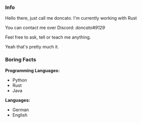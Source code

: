 ### Info
Hello there, just call me doncato.
I'm currently working with Rust

You can contact me over Discord: _doncato#9129_

Feel free to ask, tell or teach me anything.

Yeah that's pretty much it.

### Boring Facts

**Programming Languages:**
- Python
- Rust
- Java

**Languages:**
- German
- English

<!--
**doncato/doncato** is a ✨ _special_ ✨ repository because its `README.md` (this file) appears on your GitHub profile.

Here are some ideas to get you started:

- 🔭 I’m currently working on ...
- 🌱 I’m currently learning ...
- 👯 I’m looking to collaborate on ...
- 🤔 I’m looking for help with ...
- 💬 Ask me about ...
- 📫 How to reach me: ...
- 😄 Pronouns: ...
- ⚡ Fun fact: ...
-->
